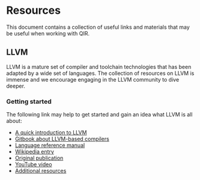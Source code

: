 # Resources

This document contains a collection of useful links and materials that may be
useful when working with QIR.

## LLVM

LLVM is a mature set of compiler and toolchain technologies that has been
adapted by a wide set of languages. The collection of resources on LLVM is
immense and we encourage engaging in the LLVM community to dive deeper.

### Getting started

The following link may help to get started and gain an idea what LLVM is all
about:

- [A quick introduction to
  LLVM](https://hub.packtpub.com/introducing-llvm-intermediate-representation/)
- [Gitbook about LLVM-based
  compilers](https://mapping-high-level-constructs-to-llvm-ir.readthedocs.io/en/latest/README.html)
- [Language reference manual](https://llvm.org/docs/LangRef.html)
- [Wikipedia entry](https://en.wikipedia.org/wiki/LLVM)
- [Original publication](https://llvm.org/pubs/2004-01-30-CGO-LLVM.pdf)
- [YouTube video](https://www.youtube.com/watch?v=J5xExRGaIIY)
- [Additional
  resources](https://lowlevelbits.org/how-to-learn-compilers-llvm-edition/)
